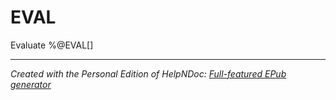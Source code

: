 # EVAL

Evaluate %@EVAL\[\]


***
_Created with the Personal Edition of HelpNDoc: [Full-featured EPub generator](<https://www.helpndoc.com/create-epub-ebooks>)_
